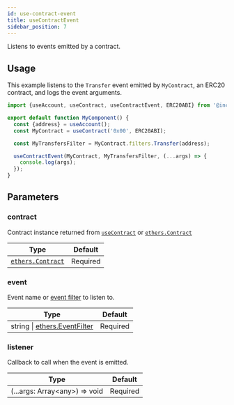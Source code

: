 ```yaml
---
id: use-contract-event
title: useContractEvent
sidebar_position: 7
---
```


Listens to events emitted by a contract.

## Usage

This example listens to the `Transfer` event emitted by `MyContract`, an ERC20 contract, and logs the event arguments.

```jsx
import {useAccount, useContract, useContractEvent, ERC20ABI} from '@incirlabs/react-ethooks';

export default function MyComponent() {
  const {address} = useAccount();
  const MyContract = useContract('0x00', ERC20ABI);

  const MyTransfersFilter = MyContract.filters.Transfer(address);

  useContractEvent(MyContract, MyTransfersFilter, (...args) => {
    console.log(args);
  });
}
```

## Parameters

### contract

Contract instance returned from [`useContract`](./use-contract) or [`ethers.Contract`](https://docs.ethers.org/v5/api/contract/contract/)

| Type                                                                   | Default  |
| ---------------------------------------------------------------------- | -------- |
| [`ethers.Contract`](https://docs.ethers.org/v5/api/contract/contract/) | Required |

### event

Event name or [event filter](https://docs.ethers.org/v5/concepts/events/#events--filters) to listen to.

| Type                                                                                        | Default  |
| ------------------------------------------------------------------------------------------- | -------- |
| string \| [ethers.EventFilter](https://docs.ethers.org/v5/concepts/events/#events--filters) | Required |

### listener

Callback to call when the event is emitted.

| Type                                | Default  |
| ----------------------------------- | -------- |
| (...args: Array&lt;any&gt;) => void | Required |
